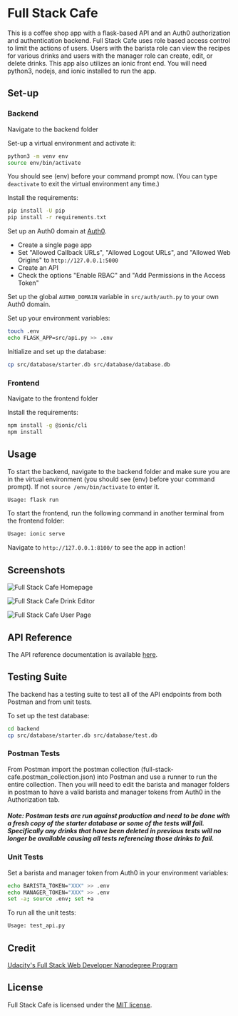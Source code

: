 # Full Stack Cafe

This is a coffee shop app with a flask-based API and an Auth0 authorization and authentication backend. Full Stack Cafe uses role based access control to limit the actions of users. Users with the barista role can view the recipes for various drinks and users with the manager role can create, edit, or delete drinks. This app also utilizes an ionic front end. You will need python3, nodejs, and ionic installed to run the app.

## Set-up

### Backend

Navigate to the backend folder

Set-up a virtual environment and activate it:

```bash
python3 -m venv env
source env/bin/activate
```

You should see (env) before your command prompt now. (You can type `deactivate` to exit the virtual environment any time.)

Install the requirements:

```bash
pip install -U pip
pip install -r requirements.txt
```

Set up an Auth0 domain at [Auth0](https://auth0.com/).

- Create a single page app
- Set "Allowed Callback URLs", "Allowed Logout URLs", and "Allowed Web Origins" to `http://127.0.0.1:5000`
- Create an API
- Check the options "Enable RBAC" and "Add Permissions in the Access Token"

Set up the global `AUTH0_DOMAIN` variable in `src/auth/auth.py` to your own Auth0 domain.

Set up your environment variables:

```bash
touch .env
echo FLASK_APP=src/api.py >> .env
```

Initialize and set up the database:

```bash
cp src/database/starter.db src/database/database.db
```

### Frontend

Navigate to the frontend folder

Install the requirements:

```bash
npm install -g @ionic/cli
npm install
```

## Usage

To start the backend, navigate to the backend folder and make sure you are in the virtual environment (you should see (env) before your command prompt). If not `source /env/bin/activate` to enter it.

```bash
Usage: flask run
```

To start the frontend, run the following command in another terminal from the frontend folder:

```bash
Usage: ionic serve
```

Navigate to `http://127.0.0.1:8100/` to see the app in action!

## Screenshots

![Full Stack Cafe Homepage](https://i.imgur.com/5Pimf3I.png)

![Full Stack Cafe Drink Editor](https://i.imgur.com/KXWqWze.png)

![Full Stack Cafe User Page](https://i.imgur.com/MVPYWgc.png)

## API Reference

The API reference documentation is available [here](https://documenter.getpostman.com/view/10868159/SzfDxQzs?version=latest).

## Testing Suite

The backend has a testing suite to test all of the API endpoints from both Postman and from unit tests.

To set up the test database:

```bash
cd backend
cp src/database/starter.db src/database/test.db
```

### Postman Tests

From Postman import the postman collection (full-stack-cafe.postman_collection.json) into Postman and use a runner to run the entire collection. Then you will need to edit the barista and manager folders in postman to have a valid barista and manager tokens from Auth0 in the Authorization tab.

#### _Note: Postman tests are run against production and need to be done with a fresh copy of the starter database or some of the tests will fail. Specifically any drinks that have been deleted in previous tests will no longer be available causing all tests referencing those drinks to fail._

### Unit Tests

Set a barista and manager token from Auth0 in your environment variables:

```bash
echo BARISTA_TOKEN="XXX" >> .env
echo MANAGER_TOKEN="XXX" >> .env
set -a; source .env; set +a
```

To run all the unit tests:

```bash
Usage: test_api.py
```

## Credit

[Udacity's Full Stack Web Developer Nanodegree Program](https://www.udacity.com/course/full-stack-web-developer-nanodegree--nd0044)

## License

Full Stack Cafe is licensed under the [MIT license](https://github.com/danrneal/full-stack-cafe/blob/master/LICENSE).
